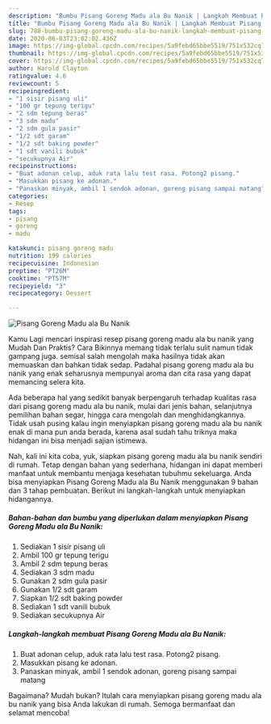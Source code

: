 ```yaml
---
description: "Bumbu Pisang Goreng Madu ala Bu Nanik | Langkah Membuat Pisang Goreng Madu ala Bu Nanik Yang Enak dan Simpel"
title: "Bumbu Pisang Goreng Madu ala Bu Nanik | Langkah Membuat Pisang Goreng Madu ala Bu Nanik Yang Enak dan Simpel"
slug: 788-bumbu-pisang-goreng-madu-ala-bu-nanik-langkah-membuat-pisang-goreng-madu-ala-bu-nanik-yang-enak-dan-simpel
date: 2020-06-03T23:02:02.436Z
image: https://img-global.cpcdn.com/recipes/5a9febd65bbe5519/751x532cq70/pisang-goreng-madu-ala-bu-nanik-foto-resep-utama.jpg
thumbnail: https://img-global.cpcdn.com/recipes/5a9febd65bbe5519/751x532cq70/pisang-goreng-madu-ala-bu-nanik-foto-resep-utama.jpg
cover: https://img-global.cpcdn.com/recipes/5a9febd65bbe5519/751x532cq70/pisang-goreng-madu-ala-bu-nanik-foto-resep-utama.jpg
author: Harold Clayton
ratingvalue: 4.6
reviewcount: 5
recipeingredient:
- "1 sisir pisang uli"
- "100 gr tepung terigu"
- "2 sdm tepung beras"
- "3 sdm madu"
- "2 sdm gula pasir"
- "1/2 sdt garam"
- "1/2 sdt baking powder"
- "1 sdt vanili bubuk"
- "secukupnya Air"
recipeinstructions:
- "Buat adonan celup, aduk rata lalu test rasa. Potong2 pisang."
- "Masukkan pisang ke adonan."
- "Panaskan minyak, ambil 1 sendok adonan, goreng pisang sampai matang"
categories:
- Resep
tags:
- pisang
- goreng
- madu

katakunci: pisang goreng madu 
nutrition: 199 calories
recipecuisine: Indonesian
preptime: "PT26M"
cooktime: "PT57M"
recipeyield: "3"
recipecategory: Dessert

---
```



![Pisang Goreng Madu ala Bu Nanik](https://img-global.cpcdn.com/recipes/5a9febd65bbe5519/751x532cq70/pisang-goreng-madu-ala-bu-nanik-foto-resep-utama.jpg)

Kamu Lagi mencari inspirasi resep pisang goreng madu ala bu nanik yang Mudah Dan Praktis? Cara Bikinnya memang tidak terlalu sulit namun tidak gampang juga. semisal salah mengolah maka hasilnya tidak akan memuaskan dan bahkan tidak sedap. Padahal pisang goreng madu ala bu nanik yang enak seharusnya mempunyai aroma dan cita rasa yang dapat memancing selera kita.

Ada beberapa hal yang sedikit banyak berpengaruh terhadap kualitas rasa dari pisang goreng madu ala bu nanik, mulai dari jenis bahan, selanjutnya pemilihan bahan segar, hingga cara mengolah dan menghidangkannya. Tidak usah pusing kalau ingin menyiapkan pisang goreng madu ala bu nanik enak di mana pun anda berada, karena asal sudah tahu triknya maka hidangan ini bisa menjadi sajian istimewa.




Nah, kali ini kita coba, yuk, siapkan pisang goreng madu ala bu nanik sendiri di rumah. Tetap dengan bahan yang sederhana, hidangan ini dapat memberi manfaat untuk membantu menjaga kesehatan tubuhmu sekeluarga. Anda bisa menyiapkan Pisang Goreng Madu ala Bu Nanik menggunakan 9 bahan dan 3 tahap pembuatan. Berikut ini langkah-langkah untuk menyiapkan hidangannya.

<!--inarticleads1-->

##### Bahan-bahan dan bumbu yang diperlukan dalam menyiapkan Pisang Goreng Madu ala Bu Nanik:

1. Sediakan 1 sisir pisang uli
1. Ambil 100 gr tepung terigu
1. Ambil 2 sdm tepung beras
1. Sediakan 3 sdm madu
1. Gunakan 2 sdm gula pasir
1. Gunakan 1/2 sdt garam
1. Siapkan 1/2 sdt baking powder
1. Sediakan 1 sdt vanili bubuk
1. Sediakan secukupnya Air




<!--inarticleads2-->

##### Langkah-langkah membuat Pisang Goreng Madu ala Bu Nanik:

1. Buat adonan celup, aduk rata lalu test rasa. Potong2 pisang.
1. Masukkan pisang ke adonan.
1. Panaskan minyak, ambil 1 sendok adonan, goreng pisang sampai matang




Bagaimana? Mudah bukan? Itulah cara menyiapkan pisang goreng madu ala bu nanik yang bisa Anda lakukan di rumah. Semoga bermanfaat dan selamat mencoba!
